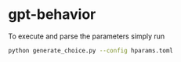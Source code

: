 # gpt-behavior

To execute and parse the parameters simply run 

```bash
python generate_choice.py --config hparams.toml
```
